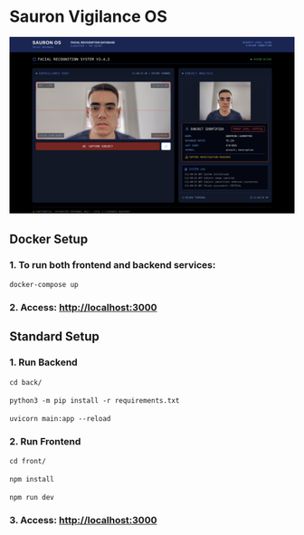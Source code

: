 # Sauron Vigilance OS

![screeshot](assets/screenshot.png)

## Docker Setup

### 1. To run both frontend and backend services:
```
docker-compose up
```

### 2. Access: [http://localhost:3000](http://localhost:3000)


## Standard Setup

### 1. Run Backend
```
cd back/

python3 -m pip install -r requirements.txt

uvicorn main:app --reload
```

### 2. Run Frontend
```
cd front/

npm install

npm run dev
```

### 3. Access: [http://localhost:3000](http://localhost:3000)
